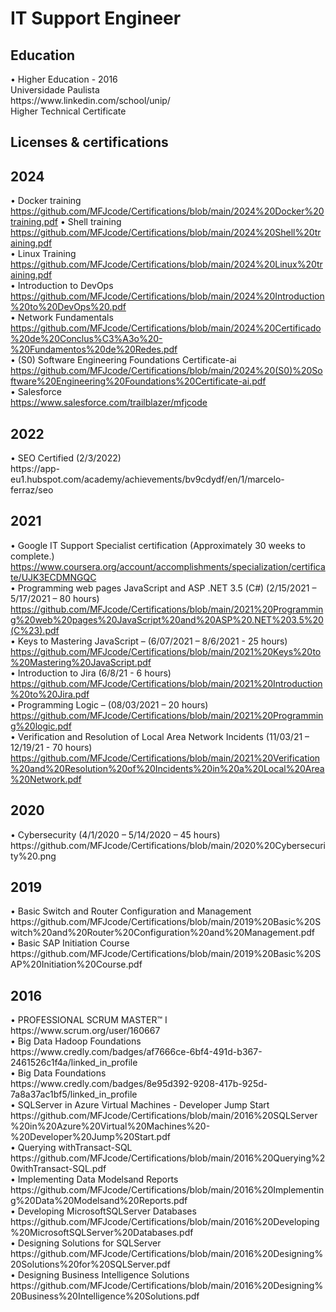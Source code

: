 # IT Support Engineer 

<h2>Education</h2>
• Higher Education - 2016<br />
Universidade Paulista<br />
https://www.linkedin.com/school/unip/<br />
Higher Technical Certificate<br /> 

<h2> Licenses &amp; certifications </h2>

<h2> 2024 </h2>

•	Docker training <br />
https://github.com/MFJcode/Certifications/blob/main/2024%20Docker%20training.pdf
•	Shell training <br />
https://github.com/MFJcode/Certifications/blob/main/2024%20Shell%20training.pdf <br />
•	Linux Training <br />
https://github.com/MFJcode/Certifications/blob/main/2024%20Linux%20training.pdf <br />
•	Introduction to DevOps <br />
https://github.com/MFJcode/Certifications/blob/main/2024%20Introduction%20to%20DevOps%20.pdf <br />
•	Network Fundamentals <br />
https://github.com/MFJcode/Certifications/blob/main/2024%20Certificado%20de%20Conclus%C3%A3o%20-%20Fundamentos%20de%20Redes.pdf <br />
•	(S0) Software Engineering Foundations Certificate-ai <br />
https://github.com/MFJcode/Certifications/blob/main/2024%20(S0)%20Software%20Engineering%20Foundations%20Certificate-ai.pdf <br />
•	Salesforce <br />
https://www.salesforce.com/trailblazer/mfjcode




<h2> 2022 </h2>
•	SEO Certified (2/3/2022) <br />
https://app-eu1.hubspot.com/academy/achievements/bv9cdydf/en/1/marcelo-ferraz/seo<br />

<h2> 2021 </h2>

•	Google IT Support Specialist certification (Approximately 30 weeks to complete.)<br />
https://www.coursera.org/account/accomplishments/specialization/certificate/UJK3ECDMNGQC <br />
•	Programming web pages JavaScript and ASP .NET 3.5 (C#) (2/15/2021 – 5/17/2021 – 80 hours) <br />
https://github.com/MFJcode/Certifications/blob/main/2021%20Programming%20web%20pages%20JavaScript%20and%20ASP%20.NET%203.5%20(C%23).pdf <br />
•	Keys to Mastering JavaScript – (6/07/2021 – 8/6/2021 - 25 hours) <br />
https://github.com/MFJcode/Certifications/blob/main/2021%20Keys%20to%20Mastering%20JavaScript.pdf <br />
• Introduction to Jira (6/8/21 - 6 hours) <br />
https://github.com/MFJcode/Certifications/blob/main/2021%20Introduction%20to%20Jira.pdf <br />
•	Programming Logic – (08/03/2021 – 20 hours) <br />
https://github.com/MFJcode/Certifications/blob/main/2021%20Programming%20logic.pdf <br />
•	Verification and Resolution of Local Area Network Incidents (11/03/21 – 12/19/21 - 70 hours) <br />
https://github.com/MFJcode/Certifications/blob/main/2021%20Verification%20and%20Resolution%20of%20Incidents%20in%20a%20Local%20Area%20Network.pdf <br />

<h2> 2020 </h2>
•	Cybersecurity (4/1/2020 – 5/14/2020 – 45 hours) <br />
https://github.com/MFJcode/Certifications/blob/main/2020%20Cybersecurity%20.png <br />

<h2> 2019 </h2>
•	Basic Switch and Router Configuration and Management <br />
https://github.com/MFJcode/Certifications/blob/main/2019%20Basic%20Switch%20and%20Router%20Configuration%20and%20Management.pdf <br />
•	Basic SAP Initiation Course <br />
https://github.com/MFJcode/Certifications/blob/main/2019%20Basic%20SAP%20Initiation%20Course.pdf <br />


<h2> 2016 </h2>
•	PROFESSIONAL SCRUM MASTER™ I<br />
https://www.scrum.org/user/160667<br />
• Big Data Hadoop Foundations<br />
https://www.credly.com/badges/af7666ce-6bf4-491d-b367-2461526c1f4a/linked_in_profile<br />
• Big Data Foundations<br />
https://www.credly.com/badges/8e95d392-9208-417b-925d-7a8a37ac1bf5/linked_in_profile<br />
• SQLServer in Azure Virtual Machines - Developer Jump Start <br />
https://github.com/MFJcode/Certifications/blob/main/2016%20SQLServer%20in%20Azure%20Virtual%20Machines%20-%20Developer%20Jump%20Start.pdf <br />
• Querying withTransact-SQL <br />
https://github.com/MFJcode/Certifications/blob/main/2016%20Querying%20withTransact-SQL.pdf <br />
• Implementing Data Modelsand Reports<br />
https://github.com/MFJcode/Certifications/blob/main/2016%20Implementing%20Data%20Modelsand%20Reports.pdf <br />
• Developing MicrosoftSQLServer Databases<br />
https://github.com/MFJcode/Certifications/blob/main/2016%20Developing%20MicrosoftSQLServer%20Databases.pdf <br />
• Designing Solutions for SQLServer<br />
https://github.com/MFJcode/Certifications/blob/main/2016%20Designing%20Solutions%20for%20SQLServer.pdf <br />
• Designing Business Intelligence Solutions<br />
https://github.com/MFJcode/Certifications/blob/main/2016%20Designing%20Business%20Intelligence%20Solutions.pdf <br />











